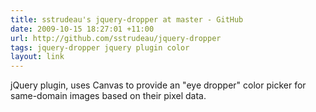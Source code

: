 ```yaml
---
title: sstrudeau's jquery-dropper at master - GitHub
date: 2009-10-15 18:27:01 +11:00
url: http://github.com/sstrudeau/jquery-dropper
tags: jquery-dropper jquery plugin color
layout: link
---
```

jQuery plugin, uses Canvas to provide an "eye dropper" color picker for same-domain images based on their pixel data.
